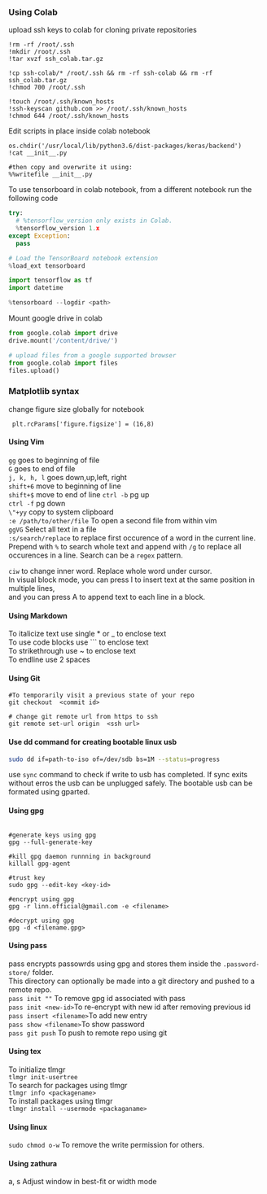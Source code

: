 ### Using Colab
upload ssh keys to colab for cloning private repositories
```!cp '/content/drive/My Drive/ssh_colab.tar.gz' .  
!rm -rf /root/.ssh  
!mkdir /root/.ssh  
!tar xvzf ssh_colab.tar.gz  

!cp ssh-colab/* /root/.ssh && rm -rf ssh-colab && rm -rf ssh_colab.tar.gz 
!chmod 700 /root/.ssh  

!touch /root/.ssh/known_hosts  
!ssh-keyscan github.com >> /root/.ssh/known_hosts  
!chmod 644 /root/.ssh/known_hosts
```
Edit scripts in place inside colab notebook
```
os.chdir('/usr/local/lib/python3.6/dist-packages/keras/backend')
!cat __init__.py

#then copy and overwrite it using:
%%writefile __init__.py
```

To use tensorboard in colab notebook, from a different notebook run the following code
```py
try:
  # %tensorflow_version only exists in Colab.
  %tensorflow_version 1.x
except Exception:
  pass

# Load the TensorBoard notebook extension
%load_ext tensorboard

import tensorflow as tf
import datetime

%tensorboard --logdir <path>
```
Mount google drive in colab 
```python
from google.colab import drive
drive.mount('/content/drive/')

# upload files from a google supported browser
from google.colab import files
files.upload()
```
### Matplotlib syntax
change figure size globally for notebook

``` plt.rcParams['figure.figsize'] = (16,8)```

#### Using Vim
```gg``` goes to beginning of file  
```G``` goes to end of file  
```j, k, h, l```  goes down,up,left, right  
```shift+6``` move to beginning of line  
```shift+$``` move to end of line
```ctrl -b``` pg up  
```ctrl -f```  pg down  
```\"+yy``` copy to system clipboard  
```:e /path/to/other/file``` To open a second file from within vim  
```ggVG``` Select all text in a file  
```:s/search/replace``` to replace first occurence of a word in the current line.
Prepend with ```%``` to search whole text and append with ```/g``` to replace all
occurences in a line. Search can be a ```regex``` pattern.  

```ciw``` to change inner word. Replace whole word under cursor.  
In visual block mode, you can press I to insert text at the same position in multiple lines,  
and you can press A to append text to each line in a block.

#### Using Markdown
To italicize text use single * or _ to enclose text  
To use code blocks use ``` to enclose text  
To strikethrough use ~ to enclose text  
To endline use 2 spaces  


#### Using Git
```git
#To temporarily visit a previous state of your repo
git checkout  <commit id>

# change git remote url from https to ssh 
git remote set-url origin  <ssh url>
```
#### Use dd command for creating bootable linux usb
```bash
sudo dd if=path-to-iso of=/dev/sdb bs=1M --status=progress
```
use ```sync``` command to check if write to usb has completed.
If sync exits without erros the usb can be unplugged safely.
The bootable usb can be formated using gparted.

#### Using gpg
```gpg --list-keys --keyid-format long

#generate keys using gpg
gpg --full-generate-key

#kill gpg daemon runnning in background
killall gpg-agent

#trust key
sudo gpg --edit-key <key-id>

#encrypt using gpg
gpg -r linn.official@gmail.com -e <filename>

#decrypt using gpg
gpg -d <filename.gpg>
```
#### Using pass
pass encrypts passowrds using gpg and stores them inside the ```.password-store/``` folder.  
This directory can optionally be made into a git directory and pushed to a remote repo.  
```pass init ""``` To remove gpg id associated with pass  
```pass init <new-id>```To re-encrypt with new id after removing previous id  
```pass insert <filename>```To add new entry  
```pass show <filename>```To show password  
```pass git push``` To push to remote repo using git

#### Using tex
To initialize tlmgr  
```tlmgr init-usertree```  
To search for packages using tlmgr  
```tlmgr info <packagename>```  
To install packages using tlmgr  
```tlmgr install --usermode <packaganame>```  

#### Using linux
```sudo chmod o-w``` To remove the write permission for others.  
#### Using zathura
a, s   Adjust window in best-fit or width mode  

